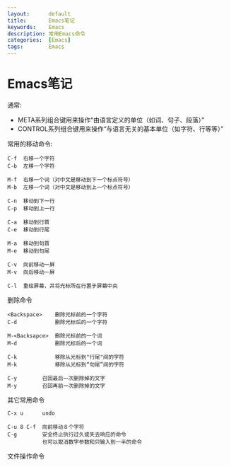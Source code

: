 ```yaml
---
layout:      default
title:       Emacs笔记 
keywords:    Emacs
description: 常用Emacs命令
categories:  [Emacs]
tags:        Emacs
---
```


# Emacs笔记

通常:

+ META系列组合键用来操作“由语言定义的单位（如词、句子、段落）”
+ CONTROL系列组合键用来操作“与语言无关的基本单位（如字符、行等等）”

常用的移动命令:

    C-f  右移一个字符
    C-b  左移一个字符

    M-f  右移一个词（对中文是移动到下一个标点符号）
    M-b  左移一个词（对中文是移动到上一个标点符号）

    C-n  移动到下一行
    C-p  移动到上一行

    C-a  移动到行首
    C-e  移动到行尾

    M-a  移动到句首
    M-e  移动到句尾

    C-v  向前移动一屏
    M-v  向后移动一屏

    C-l  重绘屏幕，并将光标所在行置于屏幕中央

删除命令
    
    <Backspace>    删除光标前的一个字符
    C-d            删除光标后的一个字符

    M-<Backsapce>  删除光标前的一个词
    M-d            删除光标后的一个词

    C-k            移除从光标到"行尾"间的字符
    M-k            移除从光标到“句尾”间的字符

    C-y        召回最后一次删除掉的文字
    M-y        召回再前一次删除掉的文字

其它常用命令

    C-x u      undo

    C-u 8 C-f  向前移动８个字符
    C-g        安全终止执行过久或失去响应的命令
               也可以取消数字参数和只输入到一半的命令

文件操作命令
